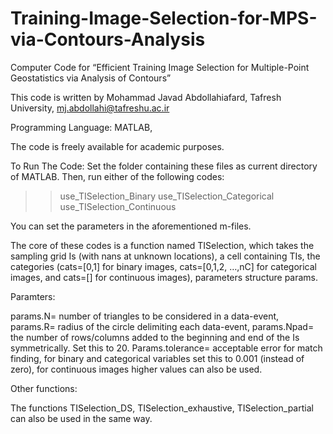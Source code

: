 # Training-Image-Selection-for-MPS-via-Contours-Analysis
Computer Code for “Efficient Training Image Selection for Multiple-Point Geostatistics via Analysis of Contours”

This code is written by Mohammad Javad Abdollahiafard, Tafresh University,
mj.abdollahi@tafreshu.ac.ir 

Programming Language: MATLAB,

The code is freely available for academic purposes. 

To Run The Code:
Set the folder containing these files as current directory of MATLAB. Then, run either of the following codes:

>>use_TISelection_Binary
>>use_TISelection_Categorical
>>use_TISelection_Continuous

You can set the parameters in the aforementioned m-files. 

The core of these codes is a function named TISelection, which takes the sampling grid Is (with nans at unknown locations), a cell containing TIs, the categories (cats=[0,1] for binary images, cats=[0,1,2, …,nC] for categorical images, and cats=[] for continuous images), parameters structure params.

Paramters:

params.N= number of triangles to be considered in a data-event,
params.R= radius of the circle delimiting each data-event,
params.Npad= the number of rows/columns added to the beginning and end of the Is symmetrically. Set this to 20.
Params.tolerance= acceptable error for match finding, for binary and categorical variables set this to 0.001 (instead of zero), for continuous images higher values can also be used. 

Other functions:

The functions TISelection_DS, TISelection_exhaustive, TISelection_partial can also be used in the same way.

